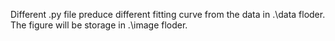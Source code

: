 Different .py file preduce different fitting curve from the data in .\data floder. The figure will be storage in .\image floder.